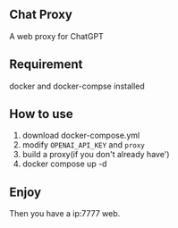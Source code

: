 ## Chat Proxy
A web proxy for ChatGPT

## Requirement
docker and docker-compse installed

## How to use
1. download docker-compose.yml
2. modify `OPENAI_API_KEY` and `proxy`
3. build a proxy(if you don't already have')
4. docker compose up -d

## Enjoy
Then you have a ip:7777 web.
